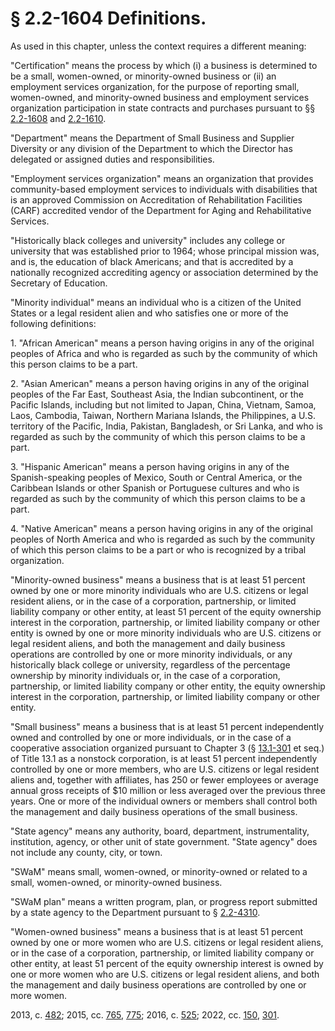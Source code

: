 # § 2.2-1604 Definitions.

<p>As used in this chapter, unless the context requires a different meaning:</p><p>"Certification" means the process by which (i) a business is determined to be a small, women-owned, or minority-owned business or (ii) an employment services organization, for the purpose of reporting small, women-owned, and minority-owned business and employment services organization participation in state contracts and purchases pursuant to §§ <a href='/vacode/2.2-1608/'>2.2-1608</a> and <a href='/vacode/2.2-1610/'>2.2-1610</a>.</p><p>"Department" means the Department of Small Business and Supplier Diversity or any division of the Department to which the Director has delegated or assigned duties and responsibilities.</p><p>"Employment services organization" means an organization that provides community-based employment services to individuals with disabilities that is an approved Commission on Accreditation of Rehabilitation Facilities (CARF) accredited vendor of the Department for Aging and Rehabilitative Services.</p><p>"Historically black colleges and university" includes any college or university that was established prior to 1964; whose principal mission was, and is, the education of black Americans; and that is accredited by a nationally recognized accrediting agency or association determined by the Secretary of Education.</p><p>"Minority individual" means an individual who is a citizen of the United States or a legal resident alien and who satisfies one or more of the following definitions:</p><p>1. "African American" means a person having origins in any of the original peoples of Africa and who is regarded as such by the community of which this person claims to be a part.</p><p>2. "Asian American" means a person having origins in any of the original peoples of the Far East, Southeast Asia, the Indian subcontinent, or the Pacific Islands, including but not limited to Japan, China, Vietnam, Samoa, Laos, Cambodia, Taiwan, Northern Mariana Islands, the Philippines, a U.S. territory of the Pacific, India, Pakistan, Bangladesh, or Sri Lanka, and who is regarded as such by the community of which this person claims to be a part.</p><p>3. "Hispanic American" means a person having origins in any of the Spanish-speaking peoples of Mexico, South or Central America, or the Caribbean Islands or other Spanish or Portuguese cultures and who is regarded as such by the community of which this person claims to be a part.</p><p>4. "Native American" means a person having origins in any of the original peoples of North America and who is regarded as such by the community of which this person claims to be a part or who is recognized by a tribal organization.</p><p>"Minority-owned business" means a business that is at least 51 percent owned by one or more minority individuals who are U.S. citizens or legal resident aliens, or in the case of a corporation, partnership, or limited liability company or other entity, at least 51 percent of the equity ownership interest in the corporation, partnership, or limited liability company or other entity is owned by one or more minority individuals who are U.S. citizens or legal resident aliens, and both the management and daily business operations are controlled by one or more minority individuals, or any historically black college or university, regardless of the percentage ownership by minority individuals or, in the case of a corporation, partnership, or limited liability company or other entity, the equity ownership interest in the corporation, partnership, or limited liability company or other entity.</p><p>"Small business" means a business that is at least 51 percent independently owned and controlled by one or more individuals, or in the case of a cooperative association organized pursuant to Chapter 3 (§ <a href='/vacode/13.1-301/'>13.1-301</a> et seq.) of Title 13.1 as a nonstock corporation, is at least 51 percent independently controlled by one or more members, who are U.S. citizens or legal resident aliens and, together with affiliates, has 250 or fewer employees or average annual gross receipts of $10 million or less averaged over the previous three years. One or more of the individual owners or members shall control both the management and daily business operations of the small business.</p><p>"State agency" means any authority, board, department, instrumentality, institution, agency, or other unit of state government. "State agency" does not include any county, city, or town.</p><p>"SWaM" means small, women-owned, or minority-owned or related to a small, women-owned, or minority-owned business.</p><p>"SWaM plan" means a written program, plan, or progress report submitted by a state agency to the Department pursuant to § <a href='/vacode/2.2-4310/'>2.2-4310</a>.</p><p>"Women-owned business" means a business that is at least 51 percent owned by one or more women who are U.S. citizens or legal resident aliens, or in the case of a corporation, partnership, or limited liability company or other entity, at least 51 percent of the equity ownership interest is owned by one or more women who are U.S. citizens or legal resident aliens, and both the management and daily business operations are controlled by one or more women.</p><p>2013, c. <a href='http://lis.virginia.gov/cgi-bin/legp604.exe?131+ful+CHAP0482'>482</a>; 2015, cc. <a href='http://lis.virginia.gov/cgi-bin/legp604.exe?151+ful+CHAP0765'>765</a>, <a href='http://lis.virginia.gov/cgi-bin/legp604.exe?151+ful+CHAP0775'>775</a>; 2016, c. <a href='http://lis.virginia.gov/cgi-bin/legp604.exe?161+ful+CHAP0525'>525</a>; 2022, cc. <a href='http://lis.virginia.gov/cgi-bin/legp604.exe?221+ful+CHAP0150'>150</a>, <a href='http://lis.virginia.gov/cgi-bin/legp604.exe?221+ful+CHAP0301'>301</a>.</p>